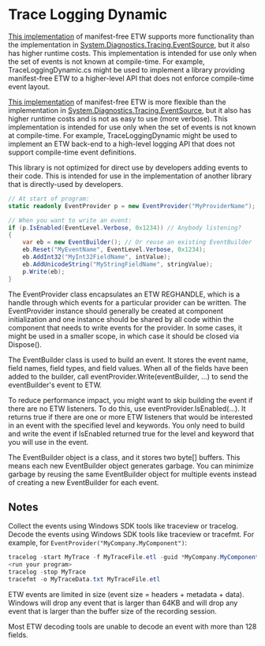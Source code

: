# Trace Logging Dynamic

[This implementation](TraceLoggingDynamic.cs) of manifest-free ETW supports
more functionality than the implementation in
[System.Diagnostics.Tracing.EventSource](https://docs.microsoft.com/dotnet/api/system.diagnostics.tracing.eventsource),
but it also has higher runtime costs. This implementation is intended for use only when
the set of events is not known at compile-time. For example,
TraceLoggingDynamic.cs might be used to implement a library providing
manifest-free ETW to a higher-level API that does not enforce compile-time
event layout.

[This implementation](TraceLoggingDynamic.cs) of manifest-free ETW is
more flexible than the implementation in
[System.Diagnostics.Tracing.EventSource](https://docs.microsoft.com/dotnet/api/system.diagnostics.tracing.eventsource),
but it also has higher runtime costs and is not as easy to use (more verbose).
This implementation is intended for use only when the set of events is
not known at compile-time. For example, TraceLoggingDynamic might be used
to implement an ETW back-end to a high-level logging API that does not
support compile-time event definitions.

This library is not optimized for direct use by developers adding events
to their code. This is intended for use in the implementation of another
library that is directly-used by developers.

```cs
// At start of program:
static readonly EventProvider p = new EventProvider("MyProviderName");

// When you want to write an event:
if (p.IsEnabled(EventLevel.Verbose, 0x1234)) // Anybody listening?
{
    var eb = new EventBuilder(); // Or reuse an existing EventBuilder
    eb.Reset("MyEventName", EventLevel.Verbose, 0x1234);
    eb.AddInt32("MyInt32FieldName", intValue);
    eb.AddUnicodeString("MyStringFieldName", stringValue);
    p.Write(eb);
}
```

The EventProvider class encapsulates an ETW REGHANDLE, which is a handle
through which events for a particular provider can be written. The
EventProvider instance should generally be created at component
initialization and one instance should be shared by all code within the
component that needs to write events for the provider. In some cases, it
might be used in a smaller scope, in which case it should be closed via
Dispose().

The EventBuilder class is used to build an event. It stores the event name,
field names, field types, and field values. When all of the fields have
been added to the builder, call eventProvider.Write(eventBuilder, ...) to
send the eventBuilder's event to ETW.

To reduce performance impact, you might want to skip building the event if
there are no ETW listeners. To do this, use eventProvider.IsEnabled(...).
It returns true if there are one or more ETW listeners that would be
interested in an event with the specified level and keywords. You only
need to build and write the event if IsEnabled returned true for the level
and keyword that you will use in the event.

The EventBuilder object is a class, and it stores two byte[] buffers.
This means each new EventBuilder object generates garbage. You can
minimize garbage by reusing the same EventBuilder object for multiple
events instead of creating a new EventBuilder for each event.

## Notes

Collect the events using Windows SDK tools like traceview or tracelog.
Decode the events using Windows SDK tools like traceview or tracefmt.
For example, for `EventProvider("MyCompany.MyComponent")`:

```powershell
tracelog -start MyTrace -f MyTraceFile.etl -guid *MyCompany.MyComponent -level 5 -matchanykw 0xf
<run your program>
tracelog -stop MyTrace
tracefmt -o MyTraceData.txt MyTraceFile.etl
```

ETW events are limited in size (event size = headers + metadata + data).
Windows will drop any event that is larger than 64KB and will drop any event
that is larger than the buffer size of the recording session.

Most ETW decoding tools are unable to decode an event with more than 128
fields.
